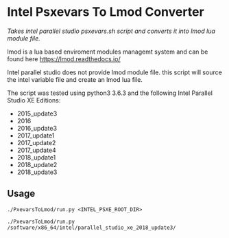 Intel Psxevars To Lmod Converter
==================================

*Takes intel parallel studio psxevars.sh script and converts it into lmod lua module file.*

lmod is a lua based enviroment modules managemt system and can be found here https://lmod.readthedocs.io/

Intel parallel studio does not provide lmod module file.
this script will source the intel variable file and create an lmod lua file.

The script was tested using python3 3.6.3
and the following Intel Parallel Studio XE Editions:

* 2015_update3
* 2016
* 2016_update3
* 2017_update1
* 2017_update2
* 2017_update4
* 2018_update1
* 2018_update2
* 2018_update3

Usage
-----
```
./PxevarsToLmod/run.py <INTEL_PSXE_ROOT_DIR>
```
```
./PxevarsToLmod/run.py /software/x86_64/intel/parallel_studio_xe_2018_update3/
```
